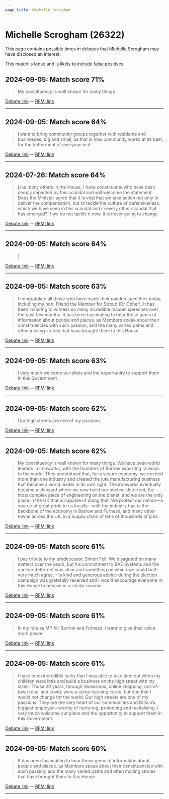 ```yaml
---
page_title: Michelle Scrogham
---
```


# Michelle Scrogham  (26322)

This page contains possible times in debates that Michelle Scrogham may have disclosed an interest.

This match is loose and is likely to include false positives. 



## 2024-09-05: Match score 71%

>My constituency is well known for many things

[Debate link](https://www.theyworkforyou.com/debates/?id=2024-09-05b.503.1)  --  [RFMI link](https://www.theyworkforyou.com/mp/26322/register)


---



## 2024-09-05: Match score 64%

>I want to bring community groups together with residents and businesses, big and small, as that is how community works at its best, for the betterment of everyone in it

[Debate link](https://www.theyworkforyou.com/debates/?id=2024-09-05b.503.1)  --  [RFMI link](https://www.theyworkforyou.com/mp/26322/register)


---



## 2024-07-26: Match score 64%

>Like many others in the House, I have constituents who have been deeply impacted by this scandal and will welcome the statement. Does the Minister agree that it is vital that we take action not only to deliver the compensation, but to tackle the culture of defensiveness, which we have seen in this scandal and in every other scandal that has emerged? If we do not tackle it now, it is never going to change.

[Debate link](https://www.theyworkforyou.com/debates/?id=2024-07-26d.934.2)  --  [RFMI link](https://www.theyworkforyou.com/mp/26322/register)


---



## 2024-09-05: Match score 64%

>]

[Debate link](https://www.theyworkforyou.com/debates/?id=2024-09-05b.503.1)  --  [RFMI link](https://www.theyworkforyou.com/mp/26322/register)


---



## 2024-09-05: Match score 63%

>I congratulate all those who have made their maiden speeches today, including my hon. Friend the Member for Stroud (Dr Opher). It has been inspiring to witness so many incredible maiden speeches over the past few months. It has been fascinating to hear those gems of information about people and places, as Members speak about their constituencies with such passion, and the many varied paths and often moving stories that have brought them to this House.

[Debate link](https://www.theyworkforyou.com/debates/?id=2024-09-05b.503.1)  --  [RFMI link](https://www.theyworkforyou.com/mp/26322/register)


---



## 2024-09-05: Match score 63%

>I very much welcome our plans and the opportunity to support them in this Government

[Debate link](https://www.theyworkforyou.com/debates/?id=2024-09-05b.503.1)  --  [RFMI link](https://www.theyworkforyou.com/mp/26322/register)


---



## 2024-09-05: Match score 62%

>Our high streets are one of my passions

[Debate link](https://www.theyworkforyou.com/debates/?id=2024-09-05b.503.1)  --  [RFMI link](https://www.theyworkforyou.com/mp/26322/register)


---



## 2024-09-05: Match score 62%

>My constituency is well known for many things. We have been world leaders in ironworks, with the founders of Barrow exporting railways to the world. They understood that, for a secure economy, we needed more than one industry and created the jute manufacturing business that became a world leader in its own right. The ironworks eventually became a shipyard where we now build our nuclear deterrent, the most complex piece of engineering on the planet, and we are the only place in the UK that is capable of doing that. We protect our nation—a source of great pride to us locally—with the industry  that is the backbone of the economy in Barrow and Furness, and many other towns across the UK, in a supply chain of tens of thousands of jobs.

[Debate link](https://www.theyworkforyou.com/debates/?id=2024-09-05b.503.1)  --  [RFMI link](https://www.theyworkforyou.com/mp/26322/register)


---



## 2024-09-05: Match score 61%

>I pay tribute to my predecessor, Simon Fell. We disagreed on many matters over the years, but his commitment to BAE Systems and the nuclear deterrent was clear and something on which we could both very much agree. His kind and generous advice during the election campaign was gratefully received and I would encourage everyone in this House to behave in a similar manner.

[Debate link](https://www.theyworkforyou.com/debates/?id=2024-09-05b.503.1)  --  [RFMI link](https://www.theyworkforyou.com/mp/26322/register)


---



## 2024-09-05: Match score 61%

>In my role as MP for Barrow and Furness, I want to give their voice more power

[Debate link](https://www.theyworkforyou.com/debates/?id=2024-09-05b.503.1)  --  [RFMI link](https://www.theyworkforyou.com/mp/26322/register)


---



## 2024-09-05: Match score 61%

>I have been incredibly lucky that I was able to take time out when my children were little and build a business on the high street with my sister. Those 20 years, through recessions, online shopping, out-of-town retail and covid, were a steep learning curve, but one that I would not change for the world. Our high streets are one of my passions. They are the very heart of our communities and Britain’s biggest employer—worthy of nurturing, protecting and revitalising. I very much welcome our plans and the opportunity to support them in this Government.

[Debate link](https://www.theyworkforyou.com/debates/?id=2024-09-05b.503.1)  --  [RFMI link](https://www.theyworkforyou.com/mp/26322/register)


---



## 2024-09-05: Match score 60%

>It has been fascinating to hear those gems of information about people and places, as Members speak about their constituencies with such passion, and the many varied paths and often moving stories that have brought them to this House

[Debate link](https://www.theyworkforyou.com/debates/?id=2024-09-05b.503.1)  --  [RFMI link](https://www.theyworkforyou.com/mp/26322/register)


---

